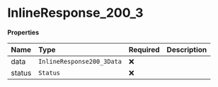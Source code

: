 # InlineResponse_200_3

**Properties**

| Name   | Type                      | Required | Description |
| :----- | :------------------------ | :------- | :---------- |
| data   | `InlineResponse200_3Data` | ❌       |             |
| status | `Status`                  | ❌       |             |
